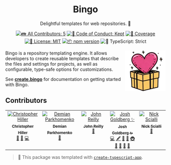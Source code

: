 <h1 align="center">Bingo</h1>

<p align="center">Delightful templates for web repositories. 💝</p>

<p align="center">
	<!-- prettier-ignore-start -->
	<!-- ALL-CONTRIBUTORS-BADGE:START - Do not remove or modify this section -->
	<a href="#contributors" target="_blank"><img alt="👪 All Contributors: 5" src="https://img.shields.io/badge/%F0%9F%91%AA_all_contributors-5-21bb42.svg" /></a>
<!-- ALL-CONTRIBUTORS-BADGE:END -->
	<!-- prettier-ignore-end -->
	<a href="https://github.com/JoshuaKGoldberg/bingo/blob/main/.github/CODE_OF_CONDUCT.md" target="_blank"><img alt="🤝 Code of Conduct: Kept" src="https://img.shields.io/badge/%F0%9F%A4%9D_code_of_conduct-kept-21bb42" /></a>
	<a href="https://codecov.io/gh/JoshuaKGoldberg/bingo" target="_blank"><img alt="🧪 Coverage" src="https://img.shields.io/codecov/c/github/JoshuaKGoldberg/bingo?label=%F0%9F%A7%AA%20coverage" /></a>
	<a href="https://github.com/JoshuaKGoldberg/bingo/blob/main/LICENSE.md" target="_blank"><img alt="📝 License: MIT" src="https://img.shields.io/badge/%F0%9F%93%9D_license-MIT-21bb42.svg"></a>
	<a href="http://npmjs.com/package/bingo"><img alt="📦 npm version" src="https://img.shields.io/npm/v/create?color=21bb42&label=%F0%9F%93%A6%20npm" /></a>
	<img alt="💪 TypeScript: Strict" src="https://img.shields.io/badge/%F0%9F%92%AA_typescript-strict-21bb42.svg" />
</p>

<img align="right" alt="Project logo: a sparkling roseate heart emerging from a yellow gift box" height="128" src="./packages/site/src/assets/logo-small.webp" width="128">

Bingo is a repository templating engine.
It allows developers to create reusable templates that describe the files and settings for projects, as well as configurable, type-safe options for customizations.

See **[create.bingo](https://create.bingo)** for documentation on getting started with Bingo.

## Contributors

<!-- spellchecker: disable -->
<!-- ALL-CONTRIBUTORS-LIST:START - Do not remove or modify this section -->
<!-- prettier-ignore-start -->
<!-- markdownlint-disable -->
<table>
  <tbody>
    <tr>
      <td align="center" valign="top" width="14.28%"><a href="https://github.com/boneskull"><img src="https://avatars.githubusercontent.com/u/924465?v=4?s=100" width="100px;" alt="Christopher Hiller"/><br /><sub><b>Christopher Hiller</b></sub></a><br /><a href="#ideas-boneskull" title="Ideas, Planning, & Feedback">🤔</a> <a href="https://github.com/JoshuaKGoldberg/bingo/commits?author=boneskull" title="Documentation">📖</a> <a href="https://github.com/JoshuaKGoldberg/bingo/commits?author=boneskull" title="Code">💻</a></td>
      <td align="center" valign="top" width="14.28%"><a href="https://demian.click"><img src="https://avatars.githubusercontent.com/u/95881717?v=4?s=100" width="100px;" alt="Demian Parkhomenko"/><br /><sub><b>Demian Parkhomenko</b></sub></a><br /><a href="https://github.com/JoshuaKGoldberg/bingo/commits?author=demianparkhomenko" title="Documentation">📖</a></td>
      <td align="center" valign="top" width="14.28%"><a href="https://johnnyreilly.com/"><img src="https://avatars.githubusercontent.com/u/1010525?v=4?s=100" width="100px;" alt="John Reilly"/><br /><sub><b>John Reilly</b></sub></a><br /><a href="#ideas-johnnyreilly" title="Ideas, Planning, & Feedback">🤔</a></td>
      <td align="center" valign="top" width="14.28%"><a href="http://www.joshuakgoldberg.com/"><img src="https://avatars.githubusercontent.com/u/3335181?v=4?s=100" width="100px;" alt="Josh Goldberg ✨"/><br /><sub><b>Josh Goldberg ✨</b></sub></a><br /><a href="https://github.com/JoshuaKGoldberg/bingo/commits?author=JoshuaKGoldberg" title="Code">💻</a> <a href="#content-JoshuaKGoldberg" title="Content">🖋</a> <a href="https://github.com/JoshuaKGoldberg/bingo/commits?author=JoshuaKGoldberg" title="Documentation">📖</a> <a href="#ideas-JoshuaKGoldberg" title="Ideas, Planning, & Feedback">🤔</a> <a href="#infra-JoshuaKGoldberg" title="Infrastructure (Hosting, Build-Tools, etc)">🚇</a> <a href="#maintenance-JoshuaKGoldberg" title="Maintenance">🚧</a> <a href="#projectManagement-JoshuaKGoldberg" title="Project Management">📆</a> <a href="#tool-JoshuaKGoldberg" title="Tools">🔧</a> <a href="https://github.com/JoshuaKGoldberg/bingo/issues?q=author%3AJoshuaKGoldberg" title="Bug reports">🐛</a></td>
      <td align="center" valign="top" width="14.28%"><a href="https://nick.scialli.me"><img src="https://avatars.githubusercontent.com/u/7538045?v=4?s=100" width="100px;" alt="Nick Scialli"/><br /><sub><b>Nick Scialli</b></sub></a><br /><a href="https://github.com/JoshuaKGoldberg/bingo/issues?q=author%3Anas5w" title="Bug reports">🐛</a></td>
    </tr>
  </tbody>
</table>

<!-- markdownlint-restore -->
<!-- prettier-ignore-end -->

<!-- ALL-CONTRIBUTORS-LIST:END -->
<!-- spellchecker: enable -->

> 💙 This package was templated with [`create-typescript-app`](https://github.com/JoshuaKGoldberg/bingo-typescript-app).
